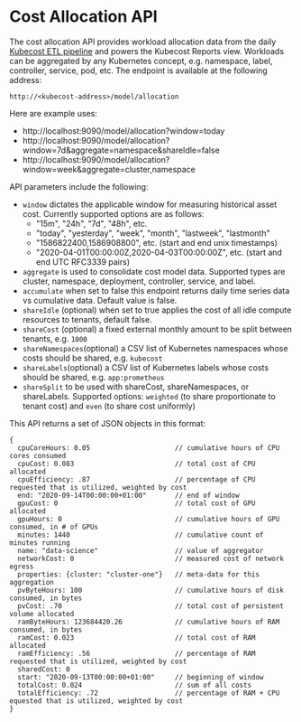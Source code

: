 # Cost Allocation API

The cost allocation API provides workload allocation data from the daily [Kubecost ETL pipeline](https://github.com/kubecost/docs/blob/master/allocation-api.md#caching-overview) and powers the Kubecost Reports view. Workloads can be aggregated by any Kubernetes concept, e.g. namespace, label, controller, service, pod, etc. The endpoint is available at the following address:

`http://<kubecost-address>/model/allocation`

Here are example uses:

* http://localhost:9090/model/allocation?window=today
* http://localhost:9090/model/allocation?window=7d&aggregate=namespace&shareIdle=false
* http://localhost:9090/model/allocation?window=week&aggregate=cluster,namespace 

API parameters include the following:

* `window` dictates the applicable window for measuring historical asset cost. Currently supported options are as follows:
  * "15m", "24h", "7d", "48h", etc. 
  * "today", "yesterday", "week", "month", "lastweek", "lastmonth"
  * "1586822400,1586908800", etc. (start and end unix timestamps)
  * "2020-04-01T00:00:00Z,2020-04-03T00:00:00Z", etc. (start and end UTC RFC3339 pairs)
* `aggregate` is used to consolidate cost model data. Supported types are cluster, namespace, deployment, controller, service, and label.
* `accumulate` when set to false this endpoint returns daily time series data vs cumulative data. Default value is false.
* `shareIdle` (optional) when set to true applies the cost of all idle compute resources to tenants, default false.
* `shareCost` (optional) a fixed external monthly amount to be split between tenants, e.g. `1000`
* `shareNamespaces`(optional) a CSV list of Kubernetes namespaces whose costs should be shared, e.g. `kubecost`
* `shareLabels`(optional) a CSV list of Kubernetes labels whose costs should be shared, e.g. `app:prometheus`
* `shareSplit` to be used with shareCost, shareNamespaces, or shareLabels. Supported options: `weighted` (to share proportionate to tenant cost) and `even` (to share cost uniformly)

This API returns a set of JSON objects in this format:

```
{
  cpuCoreHours: 0.05                     // cumulative hours of CPU cores consumed
  cpuCost: 0.083                         // total cost of CPU allocated
  cpuEfficiency: .87                     // percentage of CPU requested that is utilized, weighted by cost
  end: "2020-09-14T00:00:00+01:00"       // end of window
  gpuCost: 0                             // total cost of GPU allocated 
  gpuHours: 0                            // cumulative hours of GPU consumed, in # of GPUs
  minutes: 1440                          // cumulative count of minutes running
  name: "data-science"                   // value of aggregator 
  networkCost: 0                         // measured cost of network egress
  properties: {cluster: "cluster-one"}   // meta-data for this aggregation
  pvByteHours: 100                       // cumulative hours of disk consumed, in bytes
  pvCost: .70                            // total cost of persistent volume allocated
  ramByteHours: 123684420.26             // cumulative hours of RAM consumed, in bytes
  ramCost: 0.023                         // total cost of RAM allocated
  ramEfficiency: .56                     // percentage of RAM requested that is utilized, weighted by cost
  sharedCost: 0
  start: "2020-09-13T00:00:00+01:00"     // beginning of window
  totalCost: 0.024                       // sum of all costs
  totalEfficiency: .72                   // percentage of RAM + CPU equested that is utilized, weighted by cost
}
```
